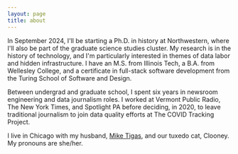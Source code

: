 ```yaml
---
layout: page
title: about
---
```


In September 2024, I'll be starting a Ph.D. in history at Northwestern, where I'll also be part of the graduate science studies cluster. My research is in the history of technology, and I'm particularly interested in themes of data labor and hidden infrastructure. I have an M.S. from Illinois Tech, a B.A. from Wellesley College, and a certificate in full-stack software development from the Turing School of Software and Design.

Between undergrad and graduate school, I spent six years in newsroom engineering and data journalism roles. I worked at Vermont Public Radio, The New York Times, and Spotlight PA before deciding, in 2020, to leave traditional journalism to join data quality efforts at The COVID Tracking Project.

I live in Chicago with my husband, [Mike Tigas](https://mike.tig.as/), and our tuxedo cat, Clooney. My pronouns are she/her.